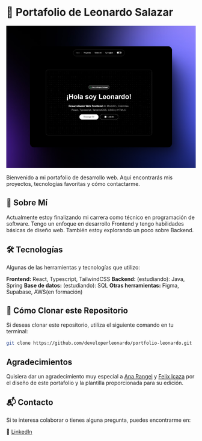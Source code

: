 # 🚀 Portafolio de Leonardo Salazar

![Unicorn Sparkle](./assets/unicorn-sparkle.png)

Bienvenido a mi portafolio de desarrollo web. Aquí encontrarás mis proyectos, tecnologías favoritas y cómo contactarme.

## 🌟 Sobre Mí
Actualmente estoy finalizando mi carrera como técnico en programación de software. Tengo un enfoque en desarrollo Frontend y tengo habilidades básicas de diseño web. También estoy explorando un poco sobre Backend.

## 🛠️ Tecnologías
Algunas de las herramientas y tecnologías que utilizo:

**Frontend:** React, Typescript, TailwindCSS
**Backend:** (estudiando): Java, Spring
**Base de datos:** (estudiando): SQL
**Otras herramientas:** Figma, Supabase, AWS(en formación)

## 🚀 Cómo Clonar este Repositorio

Si deseas clonar este repositorio, utiliza el siguiente comando en tu terminal:

```sh
git clone https://github.com/developerleonardo/portfolio-leonardo.git
```

## Agradecimientos
Quisiera dar un agradecimiento muy especial a [Ana Rangel](https://www.linkedin.com/in/ux-ana-rangel/) y [Felix Icaza](https://felixicaza.com/) por el diseño de este portafolio y la plantilla proporcionada para su edición.

## 📬 Contacto
Si te interesa colaborar o tienes alguna pregunta, puedes encontrarme en:

💼 [LinkedIn](https://www.linkedin.com/in/leonardo-salazar-serna/)
